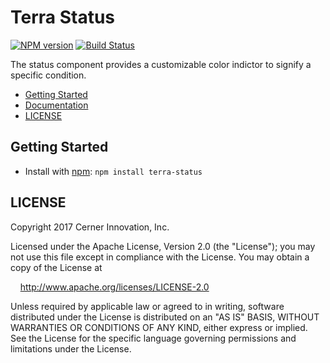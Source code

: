 # Terra Status

[![NPM version](http://img.shields.io/npm/v/terra-status.svg)](https://www.npmjs.org/package/terra-status)
[![Build Status](https://travis-ci.org/cerner/terra-ui.svg?branch=master)](https://travis-ci.org/cerner/terra-ui)

The status component provides a customizable color indictor to signify a specific condition.

- [Getting Started](#getting-started)
- [Documentation](docs/)
- [LICENSE](#license)

## Getting Started

- Install with [npm](https://www.npmjs.com): `npm install terra-status`

## LICENSE

Copyright 2017 Cerner Innovation, Inc.

Licensed under the Apache License, Version 2.0 (the "License"); you may not use this file except in compliance with the License. You may obtain a copy of the License at

&nbsp;&nbsp;&nbsp;&nbsp;http://www.apache.org/licenses/LICENSE-2.0

Unless required by applicable law or agreed to in writing, software distributed under the License is distributed on an "AS IS" BASIS, WITHOUT WARRANTIES OR CONDITIONS OF ANY KIND, either express or implied. See the License for the specific language governing permissions and limitations under the License.
